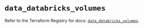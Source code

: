 # `data_databricks_volumes`

Refer to the Terraform Registry for docs: [`data_databricks_volumes`](https://registry.terraform.io/providers/databricks/databricks/1.88.0/docs/data-sources/volumes).
